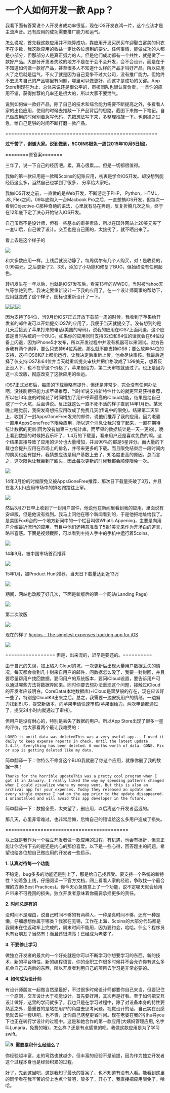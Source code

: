 # 一个人如何开发一款 App？

我看下面有答案说个人开发者成功率很低，现在iOS开发哀鸿一片，这个应该才是主流声音。还有应用的成功需要推广能力和运气。

怎么说呢，首先我这款应用并不能算成功，靠应用开发买房买车迎娶白富美的码农不在少数，我这款应用的收益一定比各位想到的要少。任何事情，能做成功的人都是小部分，但那部分人是真正努力的人。但是他们成功都有一个共性，就是做了一款好产品。大部分开发者失败的地方不是在于会不会开发，会不会设计，而是在于不知道如何做一款好产品，甚至很多人不知道什么样的产品才叫好产品。所以应用火了之后就是运气，不火了就是因为自己竞争不过大公司，没有推广能力。但始终不去思考自己的产品哪里有问题，哪里可以做更好，而这才是成功的关键。App Store到现在为止，总体来说还是很公平的，审核团队也很认真负责，一旦你的应用不错，获得推荐的几率还是很大的，所以大家不要泄气。

说到如何做一款好产品，除了自己的技术和综合能力需要不断提高之外，多看看人家的出色应用，使用的时候去推敲一下产品背后的思路，截图下来做一下笔记。自己做应用的时候别着急写代码，先把想法写下来，多整理推敲一下。也别操之过急，给自己足够的时间不断打磨一款产品。

====================================================

**过千赞了，谢谢大家。说到做到，5COINS限免一周(2015年10月5日起)。**

========原答案=======

三年了，说一下自己的经历吧。累，真心很累。。。但是一切都很值得。  

我做的第一款应用是一款叫5coins的记账应用，初衷是学会iOS开发。却没想到能经历这么多，当然自己也学到了很多， 分享给大家吧。

我做iOS开发之前，一直做的是Web开发，不断游走于PHP， Python，HTML，JS, Flex之间。09年底购入一台Macbook Pro之后，一直想搞iOS开发，但每次一看到Objective-C那种奇葩的语法，心里就有马在奔跑，反复折腾几次之后，终于在12年底下定了决心开始钻入iOS开发。

自己虽然不是设计师，但有一些基本的审美素质，所以在国外网站上20美元买了一套UI后，自己做了设计。交互也是自己画的，太拙劣了，就不晒出来了。

看上去是这个样子的

![](https://pic4.zhimg.com/749a5e557f66e023980a412e5db63f73_b.jpg)

和大多数应用一样，上线后就没动静了，每周偶尔有几个人购买，对！是收费的，0.99美元。之后更新了2、3次，添加了小功能和修复了BUG，但始终没有任何起色。  

转机发生在一年以后，也就是iOS7发布后。看完13年的WWDC，当时被Yahoo天气等惊艳到后，我决定要重新设计一下我的应用了。在一个设计师同事的帮助下，应用就变成了这个样子，图标也重新设计了一下。

![](https://pic4.zhimg.com/41ffd62bc644c0e19066e5823ecfa59b_b.jpg)![](https://pic1.zhimg.com/46803679cb0bc15d2e6e9cc2b7ec4db8_b.png)![](https://pic3.zhimg.com/80b4129c79f4dfeb90bcd5d658cc88e6_b.jpg)

因为支持了64位，当9月份iOS7正式开放下载前一周的时候，我收到了苹果给开发者的邮件说可以开始提交iOS7的应用了，我便于当天就提交了。没有想到的是几天后接到了苹果打来的电话(美国的号码)，说我的应用在iOS7上面闪退，这个应该是当时系统的一个BUG，如果你的应用同时支持32位和64位的话就会在64位设备上闪退，因为iPhone5才发布，所以开发过程中并没有机器可以来测试。对方告诉我有两个选择，要么只支持64位系统，那么就不能支持iOS6；要么放弃64位的支持，这样iOS6和7上都能运行，让我决定后重新上传，他会尽快审核。我最后选择了仅支持iOS7和64位并当天就重新提交审核并把价格改成了1.99美元，想着反正没人下，也不在乎这个价格了，苹果很给力，第二天审核就通过了。也正是因为这一次改版，彻底改变了这款应用的命运。  

iOS7正式发布后，每周的下载量略有提升，但还是非常少，完全没有任何办法啊，没钱刷榜只能力求苹果推荐，当时听说支持新特性什么的就更容易获得推荐，所以在13年底的时候花了时间增加了用户呼声最高的iCloud功能，结果是给自己挖了一个大坑，后面详说。反正就这么一直不死不活的样子直到14年1月份。某天晚上睡觉前，我突发奇想把应用改成了免费几天(传说中的限免)。结果第二天早上，收到了一封AppsGoneFree发来的邮件，说他们推荐了我的应用。因为老婆一直用AppsGoneFree下限免应用，所以这个消息让我兴奋了起来，一直在期待统计数据的更新(因为没有加第三方统计库，而苹果的数据统计是一天一更的)，晚上看到数据的时候把我乐坏了，1.4万的下载量，看来用户还是喜欢免费的啊。这个结果直接导致了应用的评分也大量增加，并且90%的都是5星评分。而大量的下载也会提升应用在市场上的排名，并带来更多的下载。而且限免结束后一段时间内的购买也会有提升，我猜想应该是用户基数上去了，知名度更高的原因。总而言之，这次限免让我尝到了甜头，因此每次更新的时候我都会顺便限免一次。

![](https://pic4.zhimg.com/f00c07ccaea926ba0410e9791be4875f_b.png)  

14年3月份的时候限免又被AppsGoneFree推荐，那次日下载量突破了3万，并且在各大(小)应用市场中的排名蹭蹭往上窜。

![](https://pic1.zhimg.com/7fa898bb50a82c4ee583189315968f18_b.png)  

然后3月27日早上收到了一封用户邮件，他说他在新闻里看到我的应用，里面说有安卓版，但是他没有找到。我马上问他在哪个新闻看到的，于是他把地址给我了。是美国Fox6台的一个地方新闻中的一个栏目叫做What’s Appening，主要是向用户介绍最近流行的应用，节目中他们还特意准备了5张1美元来作为开场白的道具，略带喜感。下面是视频截图，可以看到主持人手中的手机中运行着5coins。  

![](https://pic4.zhimg.com/05b2b9eda8b886d74777687b0aeb748f_b.jpg)  

14年9月，被中国市场首页推荐

![](https://pic3.zhimg.com/35d8e259bc2349d1f7a2810009f11db6_b.jpg)  

15年1月，被Product Hunt推荐，当天日下载量达到近13万  

![](https://pic1.zhimg.com/87e930c2fa86d9d70afb023bdc0511d4_b.jpg)  

期间，网站也改版了好几次，下面是新版后的第一个网站(Landing Page)

![](https://pic1.zhimg.com/e63946e9353aa28729d0c5fa30b7e8cc_b.jpg)  

第二次改版

![](https://pic4.zhimg.com/edf82fd096a61827a0772a2fb1964427_b.jpg)  

现在的样子 [5coins - The simplest expenses tracking app for iOS](http://5coins.cmsight.com)

![](https://pic4.zhimg.com/cdaf38e571443c561794ff9bc5bb974b_b.jpg)  

================= 但是，出来混的，迟早是要还的。==========

由于自己的失误，加上陷入iCloud的坑，一次更新后出现大量用户数据丢失的情况，每天都会收到几十封来自用户的邮件，问数据怎么没了，我要一封封回，并且要尽量帮用户找回数据，要问用户的系统版本，要问iCloud设置，要告诉用户可以通过哪些方法将数据弄回来。同时你要去想办法重现这个问题，接触过iCloud的开发者应该明白，CoreData(本地数据库)+iCloud是噩梦般的存在，现在应该好一些了，特别是CloudKit出来之后。总之，我需要一边安抚用户的情绪，一边努力找到BUG，提交新版本，向苹果申请快速审核(苹果很给力，两次申请都通过了，提交24小时内就通过了审核)。

但用户是没有耐心的，特别是丢失了数据的用户。所以App Store出现了很多一星的评价，给大家看两个最让我难受的：

<div>

    LOVED it until data was deletedThis was a very useful app... I used it daily to keep expense reports in check. Until the latest update 3.4.4\. Everything has been deleted. 6 months worth of data. GONE. Fix or app is getting deleted like my data.

</div>

简单翻译一下：你特么不修复这个BUG我就删了你这个应用，就像你删了我的数据一样！  

<div>

    Thanks for the horrible updateThis was a pretty cool program when I got it in January. I really liked the way my spending patterns changed when I could visualize where my money went. But this is also an archival app for your expenses. Today they released an update and every single expense I had on the app prior to the update disappeared. I uninstalled and will avoid this app developer in the future.

</div>

简单翻译一下：数据全丢，太失望了，删应用，以后离这个开发者远远的。  

那几天，心里非常难过，也非常后悔，后悔自己的错误给这么多用户造成了损失。

==========================================

以上就是我作为一个独立开发者做一款应用的过程，有机遇，也会有挫折，但真正能让你坚持下去的是还是内心的那份喜爱。以下是一些心得，回答题主的问题，希望也给各位想自己做应用的开发者一些启示。

**1\. 认真对待每一个功能**

不稳定，bug多多的功能还是别上了，那是给自己找罪受。要支持一个系统的新特性？别着急上线，仔细阅读一下官方文档，网上看看人家的经验，争取找一个最合理的方案(Best Practices)。你今天心急随意上了一个功能，说不定哪天就会给用户带来不可挽回的损失。独立开发者意味着你需要承担更多的责任。

**2\. 时间总是有的**

没时间不是理由，说自己时间不够的有两种人，一种是真时间不够，还有一种是懒，仔细想想你属于哪类？我家在无锡，工作在上海，5coins的大部分代码都是我周末在往返动车上完成的，周末时间不能用，因为要约会，哈哈。什么？程序员也有女朋友？当然有！而且还很漂亮！已经成为老婆了。

**3\. 不要停止学习**

做独立开发者的最大的一个好处就是你可以不断学习你想要学习的东西，新的技术，新的平台特性，新的编程语言，你的全职工作很多时候并不会允许你有这么多机会自己去完新的东西，所以开发者利用自己的项目去学习是非常必要的。

**4\. 如何成为设计师**

有设计师朋友一起做当然是最好，不过很多时候设计师都要你自己来当，但要记住一个原则，交互设计大于视觉设计。首先要好用，其次再是好看。至于如何把交互设计做好，这里的学问就多了，我也只是在学习过程中，除了对设备本身的特性要熟悉之外，最重要的是站在用户的角度去思考问题。视觉设计的话，自己实在没感觉就去买一套UI吧，也不贵，比你自己瞎整更省时间。现在老婆在我的引hu导you下也正在转行学设计的过程中。这是和她合作的第一款应用(大姨妈管理应用, 名字叫Lunaria，免费的哦)，怎么样？还是有点感觉的吧。我做这款应用是为了学习swift。

![](https://pic4.zhimg.com/587dcf583b1729b142e2584440857b7b_b.png)**5\. 需要累积什么经验么？**

你经验越丰富，走的弯路也就越少。但丰富的经验不是前提，因为作为独立开发者这个过程本身也是经验积累的过程。

好了，先到这里吧，这是我知乎最长的答案了，也不知道有没有人看。能看到这里的同学看在我辛苦的份上也点个赞吧，赞多了，开心了，我直接把应用限免了，哈哈。